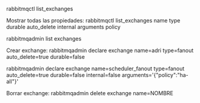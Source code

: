 rabbitmqctl list_exchanges

Mostrar todas las propiedades:
rabbitmqctl list_exchanges name type durable auto_delete internal arguments policy

rabbitmqadmin list exchanges

Crear exchange:
rabbitmqadmin declare exchange name=adri type=fanout auto_delete=true durable=false

rabbitmqadmin declare exchange name=scheduler_fanout type=fanout auto_delete=true durable=false internal=false arguments='{"policy":"ha-all"}'

Borrar exchange:
rabbitmqadmin delete exchange name=NOMBRE

